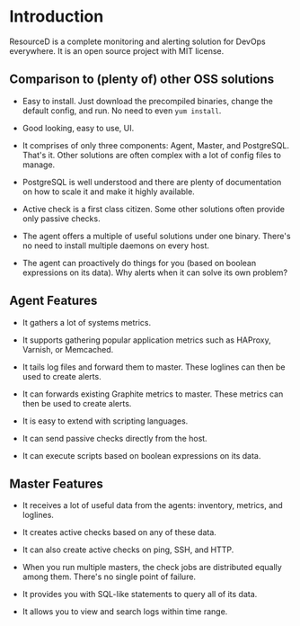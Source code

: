 # Introduction

ResourceD is a complete monitoring and alerting solution for DevOps everywhere. It is an open source project with MIT license.

## Comparison to (plenty of) other OSS solutions

* Easy to install. Just download the precompiled binaries, change the default config, and run. No need to even `yum install`.

* Good looking, easy to use, UI.

* It comprises of only three components: Agent, Master, and PostgreSQL. That's it. Other solutions are often complex with a lot of config files to manage.

* PostgreSQL is well understood and there are plenty of documentation on how to scale it and make it highly available.

* Active check is a first class citizen. Some other solutions often provide only passive checks.

* The agent offers a multiple of useful solutions under one binary. There's no need to install multiple daemons on every host.

* The agent can proactively do things for you (based on boolean expressions on its data). Why alerts when it can solve its own problem?


## Agent Features

* It gathers a lot of systems metrics.

* It supports gathering popular application metrics such as HAProxy, Varnish, or Memcached.

* It tails log files and forward them to master. These loglines can then be used to create alerts.

* It can forwards existing Graphite metrics to master. These metrics can then be used to create alerts.

* It is easy to extend with scripting languages.

* It can send passive checks directly from the host.

* It can execute scripts based on boolean expressions on its data.


## Master Features

* It receives a lot of useful data from the agents: inventory, metrics, and loglines.

* It creates active checks based on any of these data.

* It can also create active checks on ping, SSH, and HTTP.

* When you run multiple masters, the check jobs are distributed equally among them. There's no single point of failure.

* It provides you with SQL-like statements to query all of its data.

* It allows you to view and search logs within time range.